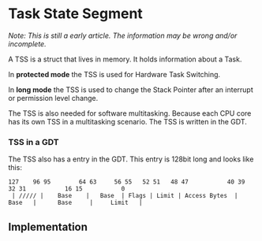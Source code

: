 # Task State Segment
*Note: This is still a early article. The information may be wrong and/or incomplete.*

A TSS is a struct that lives in memory. It holds information about a Task.

In **protected mode** the TSS is used for Hardware Task Switching.

In **long mode** the TSS is used to change the Stack Pointer after an interrupt or permission level change.

The TSS is also needed for software multitasking. Because each CPU core has its own TSS in a multitasking scenario.
The TSS is written in the GDT. 

### TSS in a GDT
The TSS also has a entry in the GDT. This entry is 128bit long and looks like this:
```
127    96 95        64 63     56 55   52 51   48 47           40 39       32 31           16 15           0
 | ///// |    Base    |   Base  | Flags | Limit | Access Bytes  |    Base   |      Base     |     Limit   |
```

## Implementation  